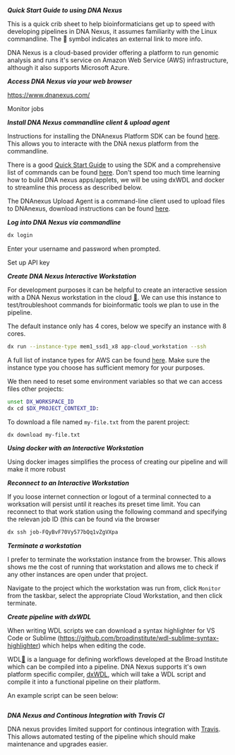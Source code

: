 ***Quick Start Guide to using DNA Nexus***

This is a quick crib sheet to help bioinformaticians get up to speed with developing pipelines in DNA Nexus, it assumes familiarity with the Linux commandline. The :link: symbol indicates an external link to more info.

DNA Nexus is a cloud-based provider offering a platform to run genomic analysis and runs it's service on Amazon Web Service (AWS) infrastructure, although it also supports Microsoft Azure. 

***Access DNA Nexus via your web browser*** 

https://www.dnanexus.com/

Monitor jobs

***Install DNA Nexus commandline client & upload agent***

Instructions for installing the DNAnexus Platform SDK can be found [here](https://wiki.dnanexus.com/Downloads#DNAnexus-Platform-SDK).  This allows you to interacte with the DNA nexus platform from the commandline.

There is a good [Quick Start Guide](https://wiki.dnanexus.com/Command-Line-Client/Quickstart) to using the SDK and a comprehensive list of commands can be found [here](https://wiki.dnanexus.com/Command-Line-Client/Index-of-dx-Commands).  Don't spend too much time learning how to build DNA nexus apps/applets, we will be using dxWDL and docker to streamline this process as described below.

The DNAnexus Upload Agent is a command-line client used to upload files to DNAnexus, download instructions can be found [here](https://wiki.dnanexus.com/Upload-Agent).

***Log into DNA Nexus via commandline***

```bash
dx login
```

Enter your username and password when prompted.

Set up API key

***Create DNA Nexus Interactive Workstation***

For development purposes it can be helpful to create an interactive session with a DNA Nexus workstation in the cloud [:link:](https://wiki.dnanexus.com/developer-tutorials/cloud-workstations).  We can use this instance to test/troubleshoot commands for bioinformatic tools we plan to use in the pipeline. 

The default instance only has 4 cores, below we specify an instance with 8 cores.

```bash
dx run --instance-type mem1_ssd1_x8 app-cloud_workstation --ssh
```

A full list of instance types for AWS can be found [here](https://wiki.dnanexus.com/API-Specification-v1.0.0/Instance-Types#).  Make sure the instance type you choose has sufficient memory for your purposes. 

We then need to reset some environment variables so that we can access files other projects:

```bash
unset DX_WORKSPACE_ID
dx cd $DX_PROJECT_CONTEXT_ID:
```

To download a file named ```my-file.txt``` from the parent project:

```bash
dx download my-file.txt
```

***Using docker with an Interactive Workstation***

Using docker images simplifies the process of creating our pipeline and will make it more robust  

***Reconnect to an Interactive Workstation***

If you loose internet connection or logout of a terminal connected to a worksation will persist until it reaches its preset time limit.  You can reconnect to that work station using the following command and specifying the relevan job ID (this can be found via the browser

```bash
dx ssh job-FQyBvF70Vy577bQq1vZgVXpa
```

***Terminate a workstation***

I prefer to terminate the workstation instance from the browser.  This allows shows me the cost of running that workstation and allows me to check if any other instances are open under that project.

Navigate to the project which the workstation was run from, click ```Monitor``` from the taskbar, select the appropriate Cloud Workstation, and then click terminate. 

***Create pipeline with dxWDL***

When writing WDL scripts we can download a syntax highlighter for VS Code or Sublime 
(https://github.com/broadinstitute/wdl-sublime-syntax-highlighter) which helps when editing the code.

WDL[:link:](https://software.broadinstitute.org/wdl/) is a language for defining workflows developed at the Broad Institute which can be compiled into a pipeline.  DNA Nexus supports it's own platform specific compiler, [dxWDL](https://github.com/dnanexus/dxWDL), which will take a WDL script and compile it into a functional pipeline on their platform.

An example script can be seen below:

```wdl

```

***DNA Nexus and Continous Integration with Travis CI***

DNA nexus provides limited support for continous integration with [Travis](https://gist.github.com/mlin/3ad81f01efa640a52813).  This allows automated testing of the pipeline which should make maintenance and upgrades easier.


